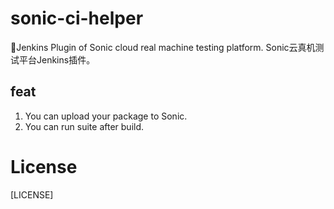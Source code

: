 # sonic-ci-helper
🎉Jenkins Plugin of Sonic cloud real machine testing platform. Sonic云真机测试平台Jenkins插件。

## feat
1. You can upload your package to Sonic.
2. You can run suite after build.

# License
[LICENSE]
